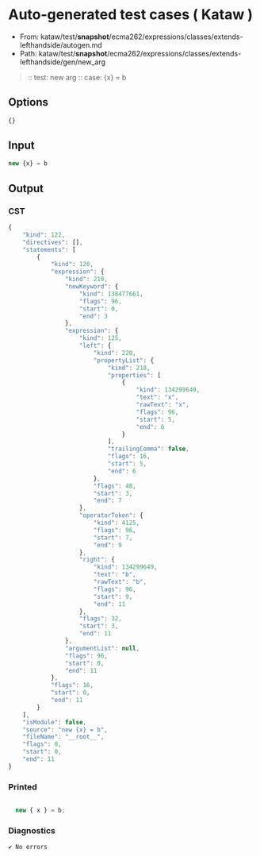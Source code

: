 # Auto-generated test cases ( Kataw )
- From: kataw/test/__snapshot__/ecma262/expressions/classes/extends-lefthandside/autogen.md
- Path: kataw/test/__snapshot__/ecma262/expressions/classes/extends-lefthandside/gen/new_arg
> :: test: new arg
> :: case: {x} = b
## Options

`````js
{}
`````
## Input

`````js
new {x} = b
`````
## Output

### CST

```javascript
{
    "kind": 122,
    "directives": [],
    "statements": [
        {
            "kind": 120,
            "expression": {
                "kind": 210,
                "newKeyword": {
                    "kind": 138477661,
                    "flags": 96,
                    "start": 0,
                    "end": 3
                },
                "expression": {
                    "kind": 125,
                    "left": {
                        "kind": 220,
                        "propertyList": {
                            "kind": 218,
                            "properties": [
                                {
                                    "kind": 134299649,
                                    "text": "x",
                                    "rawText": "x",
                                    "flags": 96,
                                    "start": 5,
                                    "end": 6
                                }
                            ],
                            "trailingComma": false,
                            "flags": 16,
                            "start": 5,
                            "end": 6
                        },
                        "flags": 48,
                        "start": 3,
                        "end": 7
                    },
                    "operatorToken": {
                        "kind": 4125,
                        "flags": 96,
                        "start": 7,
                        "end": 9
                    },
                    "right": {
                        "kind": 134299649,
                        "text": "b",
                        "rawText": "b",
                        "flags": 96,
                        "start": 9,
                        "end": 11
                    },
                    "flags": 32,
                    "start": 3,
                    "end": 11
                },
                "argumentList": null,
                "flags": 96,
                "start": 0,
                "end": 11
            },
            "flags": 16,
            "start": 0,
            "end": 11
        }
    ],
    "isModule": false,
    "source": "new {x} = b",
    "fileName": "__root__",
    "flags": 0,
    "start": 0,
    "end": 11
}
```

### Printed

```javascript

  new { x } = b;

```

### Diagnostics

```javascript
✔ No errors
```

